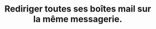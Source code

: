 ---
categories: category-kW-FytF1BDPDcjYzpVQvr
definitions:
- Boîte mail
goodPractices:
- 'Avoir plusieurs adresses e-mail, chacune avec un mot de passe et un usage différent
  (Ex. : professionnelle/personnelle/adresse sous pseudonyme, etc.). '
risks:
- Se priver d’une messagerie de secours si le compte principal est piraté et compromettre
  l’entièreté des données personnelles et professionnelles qui y sont détenues.
title: Rediriger toutes ses boîtes mail sur la même messagerie.
uuid: vulnerability-K7UiPbg2pbhEAieWN2k0T
visibleInCms: true
---